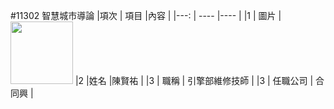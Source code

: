 #11302
智慧城市導論
|項次 | 項目 |內容 |
|---: | ---- |---- |
|1 | 圖片 | <img src="people.jpg" width="100" Height="100" />
|2 |姓名 |陳賢祐 |
|3 | 職稱 | 引擎部維修技師 |
|3 | 任職公司 | 合同興 |
